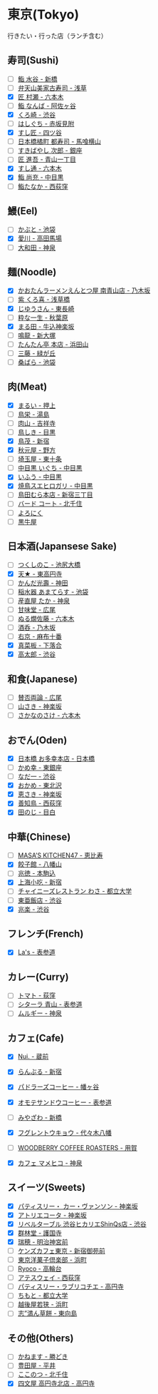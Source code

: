 # 東京(Tokyo)

行きたい・行った店（ランチ含む）

## 寿司(Sushi)
- [ ] [鮨 水谷 - 新橋](http://tabelog.com/tokyo/A1301/A130103/13016524/)
- [ ] [弁天山美家古寿司 - 浅草](http://tabelog.com/tokyo/A1311/A131102/13003694/)
- [x] [匠 村瀬 - 六本木](http://tabelog.com/tokyo/A1307/A130701/13174475/)
- [ ] [鮨 なんば - 阿佐ヶ谷](http://tabelog.com/tokyo/A1319/A131905/13127515/")
- [x] [くろ崎 - 渋谷](http://tabelog.com/tokyo/A1303/A130301/13178821/)
- [ ] [はしぐち - 赤坂見附](http://tabelog.com/tokyo/A1308/A130801/13134517/)
- [x] [すし匠 - 四ツ谷](http://tabelog.com/tokyo/A1309/A130902/13000852/)
- [ ] [日本橋橘町 都寿司 - 馬喰横山](http://tabelog.com/tokyo/A1302/A130204/13018162/)
- [ ] [すきばやし 次郎 - 銀座](http://tabelog.com/tokyo/A1301/A130101/13002260/)
- [ ] [匠 進吾 - 青山一丁目](http://tabelog.com/tokyo/A1306/A130603/13155925/)
- [x] [すし通 - 六本木](http://tabelog.com/tokyo/A1307/A130701/13061640/)
- [x] [鮨 尚充 - 中目黒](http://tabelog.com/tokyo/A1317/A131701/13128483/)
- [ ] [鮨たなか - 西荻窪](http://tabelog.com/tokyo/A1319/A131907/13000723/)

## 鰻(Eel)
- [ ] [かぶと - 池袋](http://tabelog.com/tokyo/A1305/A130501/13016660/)
- [x] [愛川 - 高田馬場](http://tabelog.com/tokyo/A1305/A130503/13029734/)
- [ ] [大和田 - 神泉](http://tabelog.com/tokyo/A1303/A130301/13007246/)

## 麺(Noodle)
- [x] [かおたんラーメンえんとつ屋 南青山店 - 乃木坂](http://tabelog.com/tokyo/A1307/A130701/13001896/)
- [ ] [紫 くろ喜 - 浅草橋](http://tabelog.com/tokyo/A1310/A131001/13148112/)
- [x] [じゆうさん - 東長崎](http://tabelog.com/tokyo/A1321/A132101/13025978/)
- [ ] [粋な一生 - 秋葉原](http://tabelog.com/tokyo/A1310/A131001/13021102/)
- [x] [まる田 - 牛込神楽坂](http://tabelog.com/tokyo/A1309/A130905/13160403/)
- [ ] [鳴龍 - 新大塚](http://tabelog.com/tokyo/A1323/A132302/13141302/)
- [ ] [たんたん亭 本店 - 浜田山](http://tabelog.com/tokyo/A1318/A131805/13000705/)
- [ ] [三藤 - 緑が丘](http://tabelog.com/tokyo/A1317/A131711/13168430/)
- [ ] [桑ばら - 池袋](http://tabelog.com/tokyo/A1305/A130501/13022925/)

## 肉(Meat)
- [x] [まるい - 押上](http://tabelog.com/tokyo/A1312/A131203/13002960/)
- [ ] [鳥栄 - 湯島](http://tabelog.com/tokyo/A1311/A131101/13003595/)
- [ ] [肉山 - 吉祥寺](http://tabelog.com/tokyo/A1320/A132001/13155313/)
- [ ] [鳥しき - 目黒](http://tabelog.com/tokyo/A1316/A131601/13041029/)
- [x] [鳥茂 - 新宿](http://tabelog.com/tokyo/A1304/A130401/13001067/)
- [x] [秋元屋 - 野方](http://tabelog.com/tokyo/A1321/A132104/13006667/)
- [ ] [埼玉屋 - 東十条](http://tabelog.com/tokyo/A1323/A132304/13003792/)
- [ ] [中目黒 いぐち - 中目黒](http://tabelog.com/tokyo/A1317/A131701/13144198/)
- [x] [いふう - 中目黒](http://tabelog.com/tokyo/A1317/A131701/13018859/)
- [x] [焼鳥スエヒロガリ - 中目黒](http://tabelog.com/tokyo/A1317/A131701/13180172/)
- [ ] [鳥田むら本店 - 新宿三丁目](http://tabelog.com/tokyo/A1304/A130401/13000965/)
- [ ] [バード コート - 北千住](http://tabelog.com/tokyo/A1324/A132402/13003769/)
- [ ] [よろにく](http://tabelog.com/tokyo/A1306/A130602/13042979/)
- [ ] [黒牛屋](http://tabelog.com/tokyo/A1307/A130701/13030656/)

## 日本酒(Japansese Sake)
- [ ] [つくしのこ - 池尻大橋](http://tabelog.com/tokyo/A1317/A131705/13019231/)
- [x] [天★ - 東高円寺](http://tabelog.com/tokyo/A1319/A131904/13043236/)
- [ ] [かんだ光壽 - 神田](http://tabelog.com/tokyo/A1310/A131002/13011272/)
- [ ] [稲水器 あまてらす - 池袋](http://tabelog.com/tokyo/A1305/A130501/13131190/)
- [ ] [産直屋 たか - 神泉](http://tabelog.com/tokyo/A1303/A130301/13008327/)
- [ ] [甘味堂 - 広尾](http://tabelog.com/tokyo/A1307/A130703/13101263/)
- [ ] [ぬる燗佐藤 - 六本木](http://tabelog.com/tokyo/A1307/A130701/13144930/)
- [ ] [酒呑 - 乃木坂](http://tabelog.com/tokyo/A1307/A130701/13001895/)
- [ ] [右京 - 麻布十番](http://tabelog.com/tokyo/A1307/A130702/13129939/)
- [x] [真菜板 - 下落合](http://tabelog.com/tokyo/A1305/A130503/13001007)
- [x] [高太郎 - 渋谷](http://tabelog.com/tokyo/A1303/A130301/13123997/)

## 和食(Japanese)
- [ ] [賛否両論 - 広尾](http://tabelog.com/tokyo/A1307/A130703/13001542/)
- [ ] [山さき - 神楽坂](http://tabelog.com/tokyo/A1309/A130905/13000458/)
- [ ] [さかなのさけ - 六本木](http://tabelog.com/tokyo/A1307/A130701/13040077/)

## おでん(Oden)
- [x] [日本橋 お多幸本店 - 日本橋](http://tabelog.com/tokyo/A1302/A130202/13000323/)
- [ ] [かめ幸 - 東銀座](http://tabelog.com/tokyo/A1301/A130101/13002319/)
- [ ] [なだ一 - 渋谷](http://tabelog.com/tokyo/A1303/A130301/13108625/)
- [x] [おかめ - 東北沢](http://tabelog.com/tokyo/A1318/A131811/13001829/)
- [x] [恵さき - 神楽坂](http://tabelog.com/tokyo/A1309/A130905/13055543/)
- [x] [善知鳥 - 西荻窪](http://tabelog.com/tokyo/A1319/A131907/13179470/)
- [x] [田のじ - 目白](http://tabelog.com/tokyo/A1305/A130502/13012452/)

## 中華(Chinese)
- [ ] [MASA&rsquo;S KITCHEN47 - 恵比寿](http://tabelog.com/tokyo/A1303/A130302/13054526/)
- [x] [餃子館 - 八幡山](http://tabelog.com/tokyo/A1318/A131809/13108385/)
- [ ] [兆徳 - 本駒込](http://tabelog.com/tokyo/A1323/A132301/13051394/)
- [x] [上海小吃 - 新宿](http://tabelog.com/tokyo/A1304/A130401/13000235/)
- [ ] [チャイニーズレストラン わさ - 都立大学](http://tabelog.com/tokyo/A1317/A131702/13091042/)
- [ ] [東亜飯店 - 渋谷](http://tabelog.com/tokyo/A1303/A130301/13050855/)
- [x] [兆楽 - 渋谷](http://tabelog.com/tokyo/A1303/A130301/13018041/)

## フレンチ(French)
- [x] [La's - 表参道](http://tabelog.com/tokyo/A1306/A130602/13137097/)

## カレー(Curry)
- [ ] [トマト - 荻窪](http://tabelog.com/tokyo/A1319/A131906/13001113/)
- [ ] [シターラ 青山 - 表参道](http://tabelog.com/tokyo/A1306/A130602/13009705/)
- [ ] [ムルギー - 神泉](http://tabelog.com/tokyo/A1303/A130301/13001732/)

## カフェ(Cafe)
- [x] [Nui. - 蔵前](http://tabelog.com/tokyo/A1311/A131103/13146889/)
- [x] [らんぶる - 新宿](http://tabelog.com/tokyo/A1304/A130401/13000865/)
- [x] [パドラーズコーヒー - 幡ヶ谷](http://tabelog.com/tokyo/A1318/A131807/13181016/)
- [x] [オモテサンドウコーヒー - 表参道](http://tabelog.com/tokyo/A1306/A130602/13122140/)
- [ ] [みやざわ - 新橋](http://tabelog.com/tokyo/A1301/A130103/13024142/)
- [x] [フグレントウキョウ - 代々木八幡](http://tabelog.com/tokyo/A1318/A131810/13141002/)
- [ ] [WOODBERRY COFFEE ROASTERS - 用賀](http://tabelog.com/tokyo/A1317/A131707/13142745/)
- [x] [カフェ マメヒコ - 神泉](http://tabelog.com/tokyo/A1303/A130301/13043557/)


## スイーツ(Sweets)
- [x] [パティスリー・ カー・ヴァンソン - 神楽坂](http://tabelog.com/tokyo/A1309/A130905/13035194/)
- [x] [アトリエコータ - 神楽坂](http://tabelog.com/tokyo/A1309/A130905/13136823/)
- [x] [リベルターブル 渋谷ヒカリエShinQs店 - 渋谷](http://tabelog.com/tokyo/A1303/A130301/13173629/)
- [x] [群林堂 - 護国寺](http://tabelog.com/tokyo/A1323/A132302/13003816/)
- [x] [瑞穂 - 明治神宮前](http://tabelog.com/tokyo/A1306/A130601/13001154/)
- [ ] [ケンズカフェ東京 - 新宿御苑前](http://tabelog.com/tokyo/A1304/A130402/13024643/)
- [ ] [東京洋菓子倶楽部 - 浜町](http://tabelog.com/tokyo/A1302/A130204/13003734/)
- [ ] [Ryoco - 高輪台](http://tabelog.com/tokyo/A1316/A131603/13137010/)
- [ ] [アテスウェイ - 西荻窪](http://tabelog.com/tokyo/A1320/A132001/13005853/)
- [ ] [パティスリー・ラブリコチエ - 高円寺](http://tabelog.com/tokyo/A1319/A131904/13100828/)
- [ ] [ちもと - 都立大学](http://tabelog.com/tokyo/A1317/A131702/13003218/)
- [ ] [越後屋若狭 - 浜町](http://tabelog.com/tokyo/A1312/A131201/13046248/)
- [ ] [志”満ん草餅 - 東向島](http://tabelog.com/tokyo/A1312/A131203/13002934/)

## その他(Others)
- [ ] [かねます - 勝どき](http://tabelog.com/tokyo/A1313/A131302/13002243/)
- [ ] [豊田屋 - 平井](http://tabelog.com/tokyo/A1312/A131202/13084796/)
- [ ] [ここのつ - 北千住](http://tabelog.com/tokyo/A1324/A132402/13158606/)
- [x] [四文屋 高円寺北店 - 高円寺](http://tabelog.com/tokyo/A1319/A131904/13057445/)
